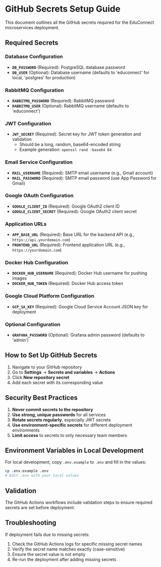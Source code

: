 # GitHub Secrets Setup Guide

This document outlines all the GitHub secrets required for the EduConnect microservices deployment.

## Required Secrets

### Database Configuration
- **`DB_PASSWORD`** (Required): PostgreSQL database password
- **`DB_USER`** (Optional): Database username (defaults to 'educonnect' for local, 'postgres' for production)

### RabbitMQ Configuration  
- **`RABBITMQ_PASSWORD`** (Required): RabbitMQ password
- **`RABBITMQ_USER`** (Optional): RabbitMQ username (defaults to 'educonnect')

### JWT Configuration
- **`JWT_SECRET`** (Required): Secret key for JWT token generation and validation
  - Should be a long, random, base64-encoded string
  - Example generation: `openssl rand -base64 64`

### Email Service Configuration
- **`MAIL_USERNAME`** (Required): SMTP email username (e.g., Gmail account)
- **`MAIL_PASSWORD`** (Required): SMTP email password (use App Password for Gmail)

### Google OAuth Configuration
- **`GOOGLE_CLIENT_ID`** (Required): Google OAuth2 client ID
- **`GOOGLE_CLIENT_SECRET`** (Required): Google OAuth2 client secret

### Application URLs
- **`APP_BASE_URL`** (Required): Base URL for the backend API (e.g., `https://api.yourdomain.com`)
- **`FRONTEND_URL`** (Required): Frontend application URL (e.g., `https://yourdomain.com`)

### Docker Hub Configuration
- **`DOCKER_HUB_USERNAME`** (Required): Docker Hub username for pushing images
- **`DOCKER_HUB_TOKEN`** (Required): Docker Hub access token

### Google Cloud Platform Configuration
- **`GCP_SA_KEY`** (Required): Google Cloud Service Account JSON key for deployment

### Optional Configuration
- **`GRAFANA_PASSWORD`** (Optional): Grafana admin password (defaults to 'admin')

## How to Set Up GitHub Secrets

1. Navigate to your GitHub repository
2. Go to **Settings** → **Secrets and variables** → **Actions**
3. Click **New repository secret**
4. Add each secret with its corresponding value

## Security Best Practices

1. **Never commit secrets to the repository**
2. **Use strong, unique passwords** for all services
3. **Rotate secrets regularly**, especially JWT secrets
4. **Use environment-specific secrets** for different deployment environments
5. **Limit access** to secrets to only necessary team members

## Environment Variables in Local Development

For local development, copy `.env.example` to `.env` and fill in the values:

```bash
cp .env.example .env
# Edit .env with your local values
```

## Validation

The GitHub Actions workflows include validation steps to ensure required secrets are set before deployment.

## Troubleshooting

If deployment fails due to missing secrets:

1. Check the GitHub Actions logs for specific missing secret names
2. Verify the secret name matches exactly (case-sensitive)
3. Ensure the secret value is not empty
4. Re-run the deployment after adding missing secrets